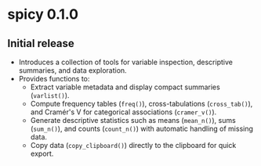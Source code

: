 # spicy 0.1.0

## Initial release

- Introduces a collection of tools for variable inspection, descriptive summaries, and data exploration.
- Provides functions to:
  - Extract variable metadata and display compact summaries (`varlist()`).
  - Compute frequency tables (`freq()`), cross-tabulations (`cross_tab()`), and Cramér's V for categorical associations (`cramer_v()`).
  - Generate descriptive statistics such as means (`mean_n()`), sums (`sum_n()`), and counts (`count_n()`) with automatic handling of missing data.
  - Copy data (`copy_clipboard()`) directly to the clipboard for quick export.


